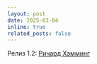 ```yaml
---
layout: post
date: 2025-03-04
inline: true
related_posts: false
---
```


Релиз 1.2: <a href="https://docs.moncloud.ru/ru/release_notes/release_notes/ver_1.2.0.html#ver-1-2-0">Ричард Хэмминг</a>
